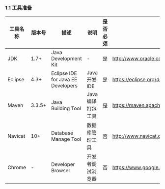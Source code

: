 ### 1.1 工具准备

| 工具名称 | 版本号 | 描述 | 说明 | 是否必须 | 下载地址 |
| ------- | ----- | --- | ---- | ------- | ------- |
| JDK | 1.7+ | Java Development Kit | - | 是 | http://www.oracle.com/technetwork/java/javase/downloads/index.html |
| Eclipse | 4.3+ | Eclipse IDE for Java EE Developers | Java 开发 IDE | 是 | https://eclipse.org/downloads/?osType=win32 |
| Maven | 3.3.5+ | Java Building Tool | Java 编译打包工具 | 是 | https://maven.apache.org/download.cgi |
| Navicat | 10+ | Database Manage Tool | 数据库管理工具 | 否 | http://www.navicat.com.cn/ |
| Chrome | - | Developer Browser | 开发者调试浏览器 | 否 | https://www.google.com/chrome/browser/desktop/index.html |
